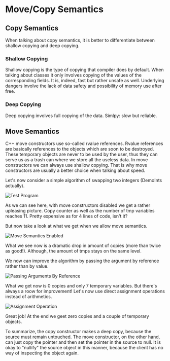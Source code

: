 # Move/Copy Semantics

## Copy Semantics
When talking about copy semantics, it is better to differentiate
between shallow copying and deep copying.

### Shallow Copying
Shallow copying is the type of copying that compiler does by default.
When talking about classes it only involves copying of the values of
the corresponding fields. It is, indeed, fast but rather unsafe as well.
Underlying dangers involve the lack of data safety and possibility of
memory use after free.

### Deep Copying
Deep copying involves full copying of the data. Simlpy: slow but reliable.

## Move Semantics
C++ move constructors use so-called rvalue references. Rvalue references
are basically references to the objects which are soon to be destroyed.
These temporary objects are never to be used by the user, thus they
can serve us as a trash can where we store all the useless data.
In move constructors we can always use shallow copying. That is why
move constructors are usually a better choice when talking about speed.

Let's now consider a simple algorithm of swapping two integers
(DemoInts actually).

![Test Program](https://github.com/XDLoLiK/demo-int/blob/master/lab_data/move_disabled.png)

As we can see here, with move constructors disabled we get a rather
upleasing picture. Copy counter as well as the number of tmp
variables reaches 11. Pretty expensive as for 4 lines of code, isn't it?

But now take a look at what we get when we allow move semantics.

![Move Semantics Enabled](https://github.com/XDLoLiK/demo-int/blob/master/lab_data/move_enabled.png)

What we see now is a dramatic drop in amount of copies (more than twice as good!).
Although, the amount of tmps stays on the same level.

We now can improve the algorithm by passing the argument by
reference rather than by value.

![Passing Arguments By Reference](https://github.com/XDLoLiK/demo-int/blob/master/lab_data/reference_optimization.png)

What we get now is 0 copies and only 7 temporary variables. But
there's always a roow for improvement! Let's now use direct assignment
operations instead of arithmetics.

![Assignment Operation](https://github.com/XDLoLiK/demo-int/blob/master/lab_data/assignement_optimization.png)

Great job! At the end we geet zero copies and a couple of temporary objects.

To summarize, the copy constructor makes a deep copy, because the source
must remain untouched. The move constructor, on the other hand, can just copy
the pointer and then set the pointer in the source to null. It is okay to "nullify"
the source object in this manner, because the client has no way of inspecting the object again.
